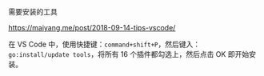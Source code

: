需要安装的工具

https://maiyang.me/post/2018-09-14-tips-vscode/



在 VS Code 中，使用快捷键：`command+shift+P`，然后键入：`go:install/update tools`，将所有 16 个插件都勾选上，然后点击 OK 即开始安装。